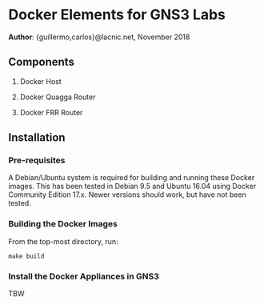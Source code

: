# Docker Elements for GNS3 Labs

**Author**: {guillermo,carlos}@lacnic.net, November 2018

## Components

1. Docker Host

2. Docker Quagga Router

3. Docker FRR Router

## Installation

### Pre-requisites

A Debian/Ubuntu system is required for building and running these Docker images. This has been tested in Debian 9.5 and Ubuntu 16.04 using Docker Community Edition 17.x. Newer versions should work, but have not been tested.

### Building the Docker Images

From the top-most directory, run:

```
make build
``` 

### Install the Docker Appliances in GNS3

TBW
